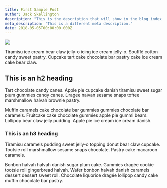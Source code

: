 ```yaml
---
title: First Sample Post
author: Jack Skellington
description: "This is the description that will show in the blog index page."
meta_description: "This is a different meta description."
date: 2018-05-05T00:00:00.000Z
---
```


![](/img/screenshot-identity.png)

Tiramisu ice cream bear claw jelly-o icing ice cream jelly-o. Soufflé cotton candy sweet pastry. Cupcake tart cake chocolate bar pastry cake ice cream cake bear claw.

## This is an h2 heading

Tart chocolate candy canes. Apple pie cupcake danish tiramisu sweet sugar plum gummies candy canes. Dragée halvah sesame snaps toffee marshmallow halvah brownie pastry.

Muffin caramels cake chocolate bar gummies gummies chocolate bar caramels. Fruitcake cake chocolate gummies apple pie gummi bears. Lollipop bear claw jelly pudding. Apple pie ice cream ice cream danish.

### This is an h3 heading

Tiramisu caramels pudding sweet jelly-o topping donut bear claw cupcake. Tootsie roll marshmallow sesame snaps chocolate. Pastry cake macaroon caramels.

Bonbon halvah halvah danish sugar plum cake. Gummies dragée cookie tootsie roll gingerbread halvah. Wafer bonbon halvah danish caramels dessert dessert sweet roll. Chocolate liquorice dragée lollipop candy cake muffin chocolate bar pastry.